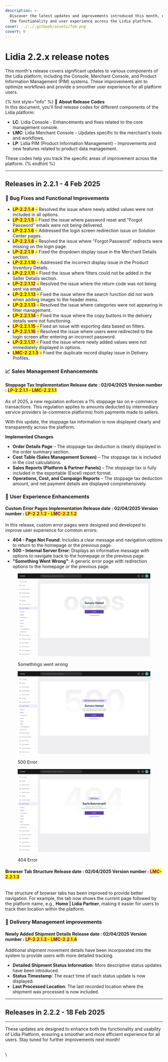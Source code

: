 ```yaml
---
description: >-
  Discover the latest updates and improvements introduced this month, enhancing
  the functionality and user experience across the Lidia platform.
cover: ../../.gitbook/assets/feb.png
coverY: 0
---
```


# Lidia 2.2.x release notes

This month's release covers significant updates to various components of the Lidia platform, including the Console, Merchant Console, and Product Information Management (PIM) systems. These improvements aim to optimize workflows and provide a smoother user experience for all platform users.

{% hint style="info" %}
🔎 **About Release Codes**\
In this document, you'll find release codes for different components of the Lidia platform:

* **LC**: Lidia Console - Enhancements and fixes related to the core management console.
* **LMC**: Lidia Merchant Console - Updates specific to the merchant's tools and workflows.
* **LP**: Lidia PIM (Product Information Management) - Improvements and new features related to product data management.

These codes help you track the specific areas of improvement across the platform.
{% endhint %}

***

## Releases in 2.2.1 - 4 Feb 2025

### 🚀 **Bug Fixes and Functional Improvements**

* <mark style="color:purple;">**LP-2.2.1.4**</mark> <mark style="color:purple;"></mark><mark style="color:purple;">–</mark> Resolved the issue where newly added values were not included in all options.
* <mark style="color:purple;">**LP-2.2.1.5**</mark> <mark style="color:purple;"></mark><mark style="color:purple;">–</mark> Fixed the issue where password reset and "Forgot Password" emails were not being delivered.
* <mark style="color:purple;">**LP-2.2.1.6**</mark> <mark style="color:purple;"></mark><mark style="color:purple;">–</mark> Addressed the login screen redirection issue on Solution Center pages.
* <mark style="color:purple;">**LP-2.2.1.8**</mark> <mark style="color:purple;"></mark><mark style="color:purple;">–</mark> Resolved the issue where "Forgot Password" redirects were missing on the login page.
* <mark style="color:purple;">**LP-2.2.1.9**</mark> <mark style="color:purple;"></mark><mark style="color:purple;">–</mark> Fixed the dropdown display issue in the Merchant Details section.
* <mark style="color:purple;">**LP-2.2.1.10**</mark> <mark style="color:purple;"></mark><mark style="color:purple;">–</mark> Addressed the incorrect display issue in the Product Inventory Details.
* <mark style="color:purple;">**LP-2.2.1.11**</mark> <mark style="color:purple;"></mark><mark style="color:purple;">–</mark> Fixed the issue where filters could not be added in the Seller Details section.
* <mark style="color:purple;">**LP-2.2.1.12**</mark> <mark style="color:purple;"></mark><mark style="color:purple;">–</mark> Resolved the issue where the return code was not being sent via email.
* <mark style="color:purple;">**LP-2.2.1.13**</mark> <mark style="color:purple;"></mark><mark style="color:purple;">–</mark> Fixed the issue where the search function did not work when adding images to the header menu.
* <mark style="color:purple;">**LP-2.2.1.13**</mark> <mark style="color:purple;"></mark><mark style="color:purple;">–</mark> Resolved the issue where categories were not appearing in filter management.
* <mark style="color:purple;">**LP-2.2.1.14**</mark> <mark style="color:purple;"></mark><mark style="color:purple;">–</mark> Fixed the issue where the copy buttons in the delivery details were not functioning.
* <mark style="color:purple;">**LP-2.2.1.15**</mark> <mark style="color:purple;"></mark><mark style="color:purple;">–</mark> Fixed an issue with exporting data based on filters.
* <mark style="color:purple;">**LP-2.2.1.16**</mark> <mark style="color:purple;"></mark><mark style="color:purple;">–</mark> Resolved the issue where users were redirected to the login screen after entering an incorrect password.
* <mark style="color:purple;">**LP-2.2.1.17**</mark> <mark style="color:purple;"></mark><mark style="color:purple;">–</mark> Fixed the issue where newly added values were not immediately displayed in options.
* <mark style="color:purple;">**LMC-2.2.1.5**</mark> <mark style="color:purple;"></mark><mark style="color:purple;">–</mark> Fixed the duplicate record display issue in Delivery Profiles.

### 📈 **Sales Management Enhancements**

#### **Stoppage Tax Implementation** **Release date :**  02/04/2025 **Version number :&#x20;**<mark style="color:purple;">**LP-2.2.1.1 - LMC-2.2.1.1**</mark>

As of 2025, a new regulation enforces a 1% stoppage tax on e-commerce transactions. This regulation applies to amounts deducted by intermediary service providers (e-commerce platforms) from payments made to sellers.

With this update, the stoppage tax information is now displayed clearly and transparently across the platform.

**Implemented Changes**

* **Order Details Page** – The stoppage tax deduction is clearly displayed in the order summary section.
* **Cost Table (Sales Management Screen)** – The stoppage tax is included in the cost calculations.
* **Sales Reports (Platform & Partner Panels)** – The stoppage tax is fully included in the exportable (Excel) report format.
* **Operations, Cost, and Campaign Reports** – The stoppage tax deduction amount, and net payment details are displayed comprehensively.

### 🌟 **User Experience Enhancements**

#### **Custom Error Pages Implementation** **Release date :**  02/04/2025 **Version number :&#x20;**<mark style="color:purple;">**LP-2.2.1.2 - LMC-2.2.1.2**</mark>

In this release, custom error pages were designed and developed to improve user experience for common errors:

* **404 - Page Not Found**: Includes a clear message and navigation options to return to the homepage or the previous page.
* **500 - Internal Server Error**: Displays an informative message with options to navigate back to the homepage or the previous page.
* **"Something Went Wrong"**: A generic error page with redirection options to the homepage or the previous page.

<div><figure><img src="../../.gitbook/assets/Master (6).png" alt=""><figcaption><p>Somethings went wrong</p></figcaption></figure> <figure><img src="../../.gitbook/assets/Master (5).png" alt=""><figcaption><p>500 Error</p></figcaption></figure> <figure><img src="../../.gitbook/assets/Master (4).png" alt=""><figcaption><p>404 Error</p></figcaption></figure></div>

#### **Browser Tab Structure** **Release date :**  02/04/2025 **Version number : &#x20;**<mark style="color:purple;">**LMC-2.2.1.3**</mark>

\
The structure of browser tabs has been improved to provide better navigation. For example, the tab now shows the current page followed by the platform name, e.g., **Home | Lidia Partner**, making it easier for users to track their location within the platform.

### 🚚 Delivery Management improvements

#### **Newly Added Shipment Details** **Release date :**  02/04/2025 **Version number : &#x20;**<mark style="color:purple;">**LP-2.2.1.3 - LMC-2.2.1.4**</mark>

Additional shipment movement details have been incorporated into the system to provide users with more detailed tracking.

* **Detailed Shipment Status Information**: More descriptive status updates have been introduced.
* **Status Timestamp**: The exact time of each status update is now displayed.
* **Last Processed Location**: The last recorded location where the shipment was processed is now included.

***

## Releases in 2.2.2 - 18 Feb 2025

***

These updates are designed to enhance both the functionality and usability of Lidia Platform, ensuring a smoother and more efficient experience for all users. Stay tuned for further improvements next month!

\
\
